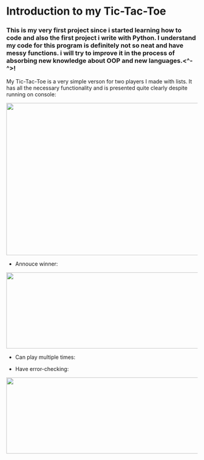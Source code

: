 # Introduction to my Tic-Tac-Toe


<html><h3>This is my very first project since i started learning how to code and also the first project i write with Python.
I understand my code for this program is definitely not so neat and have messy functions. i will try to improve it in the 
process of absorbing new knowledge about OOP and new languages.<^-^>!</h3>

My Tic-Tac-Toe is a very simple verson for two players I made with lists. It has all the necessary functionality and is presented quite clearly 
despite running on console:


<img src="https://user-images.githubusercontent.com/101363199/211201463-0d20ec22-a444-4880-8048-d73970d37f35.png" width="550" height="400">


+ Annouce winner:

<img src="https://user-images.githubusercontent.com/101363199/211201959-2a9d54ae-5469-4132-8da2-7a01e9648b98.png" width="550" height="200">


+ Can play multiple times:

+ Have error-checking:

<img src="https://user-images.githubusercontent.com/101363199/211202069-e325af60-2e8f-4342-8915-eebd1879f0ba.png" width="550" height="200">



